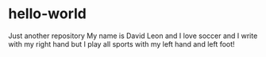 # hello-world
Just another repository
My name is David Leon and I love soccer and I write with my right hand but I play all sports with my left hand and left foot!
